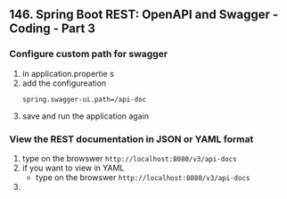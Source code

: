 ## 146. Spring Boot REST: OpenAPI and Swagger - Coding - Part 3

### Configure custom path for swagger 
1. in application.propertie s
2. add the configureation 
    ```jupyter
    spring.swagger-ui.path=/api-doc 
    ```
3. save and run the application again 

### View the REST documentation in JSON or YAML format 
1. type on the browswer `http://localhost:8080/v3/api-docs`
2. if you want to view in YAML 
   * type on the browswer `http://localhost:8080/v3/api-docs`
3. 
